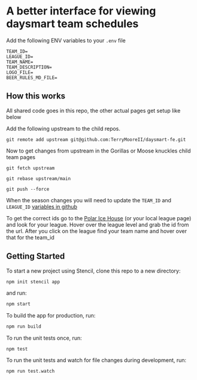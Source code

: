 
# A better interface for viewing daysmart team schedules

Add the following ENV variables to your `.env` file

```
TEAM_ID=
LEAGUE_ID=
TEAM_NAME=
TEAM_DESCRIPTION=
LOGO_FILE=
BEER_RULES_MD_FILE=
```


## How this works

All shared code goes in this repo, the other actual pages get setup like below

Add the following upstream to the child repos.

```
git remote add upstream git@github.com:TerryMooreII/daysmart-fe.git
```

Now to get changes from upstream in the Gorillas or Moose knuckles child team pages

```
git fetch upstream

git rebase upstream/main

git push --force
```

When the season changes you will need to update the `TEAM_ID` and `LEAGUE_ID` [variables in github](https://github.com/TerryMooreII/fightingmoosekuckles/settings/variables/actions)

To get the correct ids go to the [Polar Ice House](https://apps.daysmartrecreation.com/dash/x/#/online/polarice/leagues?location=1) (or your local league page) and look for your league.  Hover over the league level and grab the id from the url.  After you click on the league find your team name and hover over that for the team_id


## Getting Started

To start a new project using Stencil, clone this repo to a new directory:

```bash
npm init stencil app
```

and run:

```bash
npm start
```

To build the app for production, run:

```bash
npm run build
```

To run the unit tests once, run:

```
npm test
```

To run the unit tests and watch for file changes during development, run:

```
npm run test.watch
```
